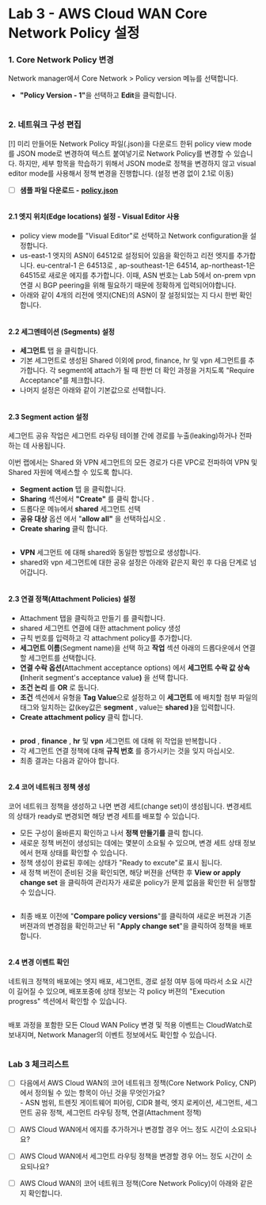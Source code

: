 # Lab 3 - AWS Cloud WAN Core Network Policy 설정

### 1. Core Network Policy 변경

Network manager에서 Core Network > Policy version 메뉴를 선택합니다.

* **"Policy Version - 1"**&#xC744; 선택하고 **Edit**을 클릭합니다.

<figure><img src="../.gitbook/assets/image (11).png" alt=""><figcaption></figcaption></figure>

### **2. 네트워크 구성 편집**

\[!] 미리 만들어둔 Network Policy 파일(.json)을 다운로드 한뒤 policy view mode를  JSON mode로 변경하여 텍스트 붙여넣기로 Network Policy를 변경할 수 있습니다. 하지만, 세부 항목을 학습하기 위해서 JSON mode로 정책을 변경하지 않고 visual editor mode를 사용해서 정책 변경을 진행합니다. (설정 변경 없이 2.1로 이동)

* [ ] **샘플 파일 다운로드 -** [**policy.json**](https://www.dropbox.com/scl/fi/v5ug4lslvvo6kif6jvhsd/policy.json?rlkey=2r69oq6z7x6bqle690wwqpnab\&st=dpqgncbe\&dl=0)

<figure><img src="../.gitbook/assets/image (12).png" alt=""><figcaption></figcaption></figure>

#### 2.1 엣지 위치(Edge locations) 설정  - Visual Editor 사용

* policy view mode를 "Visual Editor"로 선택하고 Network configuration을 설정합니다.
* us-east-1 엣지의  ASN이 64512로 설정되어 있음을 확인하고 리전 엣지를 추가합니다. eu-central-1 은 64513로 , ap-southeast-1은 64514, ap-northeast-1은 64515로 새로운 에지를 추가합니다. 이때, ASN 번호는 Lab 5에서 on-prem vpn 연결 시 BGP peering을 위해 필요하기 때문에 정확하게 입력되어야합니다.
* 아래와 같이 4개의 리전에 엣지(CNE)의 ASN이 잘 설정되었는 지 다시 한번 확인합니다.&#x20;

<figure><img src="../.gitbook/assets/image (40).png" alt=""><figcaption></figcaption></figure>

#### 2.2 세그멘테이션 (Segments) 설정

* **세그먼트** 탭 을 클릭합니다.
* 기본 세그먼트로 생성된 Shared 이외에 prod, finance, hr 및 vpn 세그먼트를 추가합니다. 각 segment에 attach가 될 때 한번 더 확인 과정을 거치도록 "Require Acceptance"를 체크합니다.&#x20;
* 나머지 설정은 아래와 같이 기본값으로 선택합니다.&#x20;

<figure><img src="../.gitbook/assets/image (51).png" alt=""><figcaption></figcaption></figure>

#### 2.3 Segment action 설정

세그먼트 공유 작업은 세그먼트 라우팅 테이블 간에 경로를 누출(leaking)하거나 전파하는 데 사용됩니다.&#x20;

이번 랩에서는 Shared 와 VPN 세그먼트의 모든 경로가 다른 VPC로 전파하여 VPN 및 Shared 자원에 액세스할 수 있도록 합니다.

* **Segment action** 탭 을 클릭합니다.
* **Sharing** 섹션에서  **"Create"** 를 클릭 합니다 .
* 드롭다운 메뉴에서 **shared** 세그먼트 선택
* **공유 대상** 옵션 에서 "**allow all"** 을 선택하십시오 .
* **Create sharing** 클릭 합니다.

<figure><img src="../.gitbook/assets/image (8).png" alt=""><figcaption></figcaption></figure>

* **VPN** 세그먼트 에 대해 shared와 동일한 방법으로 생성합니다.
* shared와 vpn 세그먼트에 대한 공유 설정은 아래와 같은지 확인 후 다음 단계로 넘어갑니다.

<figure><img src="../.gitbook/assets/image (6).png" alt=""><figcaption></figcaption></figure>

#### 2.3 연결 정책(Attachment Policies) 설정

* Attachment 탭을 클릭하고 만들기 를 클릭합니다.
* shared 세그먼트 연결에 대한 attachment policy 생성
* 규칙 번호를 입력하고 각 attachment policy를 추가합니다.
* **세그먼트 이름**(Segment name)을 선택 하고 **작업** 섹션 아래의 드롭다운에서 연결할 세그먼트를 선택합니다.
* **연결 수락 옵션(**&#x41;ttachment acceptance options) 에서 **세그먼트 수락 값 상속(**&#x49;nherit segment's acceptance valu&#x65;**)** 을 선택 합니다.
* **조건 논리** 를 **OR** 로 둡니다.
* **조건** 섹션에서 유형을 **Tag Value**으로 설정하고 이 **세그먼트** 에 배치할 첨부 파일의 태그와 일치하는 값(key값은 **segment** , value는 **shared )**&#xC744; 입력합니다.
* **Create attachment policy**  클릭 합니다.

<figure><img src="../.gitbook/assets/image (1).png" alt=""><figcaption></figcaption></figure>

* **prod** , **finance** , **hr** 및 **vpn** 세그먼트 에 대해 위 작업을 반복합니다 .
* 각 세그먼트 연결 정책에 대해 **규칙 번호** 를 증가시키는 것을 잊지 마십시오.
* 최종 결과는 다음과 같아야 합니다.

<figure><img src="../.gitbook/assets/image.png" alt=""><figcaption></figcaption></figure>

#### 2.4 코어 네트워크 정책 생성&#x20;

코어 네트워크 정책을 생성하고 나면 변경 세트(change set)이 생성됩니다. 변경세트의 상태가 ready로 변경되면 해당 변경 세트를 배포할 수 있습니다.&#x20;

* 모든 구성이 올바른지 확인하고 나서 **정책 만들기를** 클릭 합니다.
* 새로운 정책 버전이 생성되는 데에는 몇분이 소요될 수 있으며, 변경 세트 상태 정보에서 현재 상태를 확인할 수 있습니다.
* 정책 생성이 완료된 후에는 상태가 "Ready to excute"로 표시 됩니다.
* 새 정책 버전이 준비된 것을 확인되면, 해당 버젼을 선택한 후 **View or apply change set** 을 클릭하여 관리자가 새로운 policy가 문제 없음을 확인한 뒤 실행할 수 있습니다.

<figure><img src="../.gitbook/assets/image (3).png" alt=""><figcaption></figcaption></figure>

* 최종 배포 이전에 "**Compare policy versions**"를 클릭하여 새로운 버젼과 기존 버젼과의 변경점을 확인하고난 뒤 "**Apply change set**"을 클릭하여 정책을 배포합니다.&#x20;

<figure><img src="../.gitbook/assets/image (4).png" alt=""><figcaption></figcaption></figure>

#### 2.4 변경 이벤트 확인

네트워크 정책의 배포에는 엣지 배포, 세그먼트, 경로 설정 여부 등에 따라서 소요 시간이 길어질 수 있으며, 배포포중에 상태 정보는 각 policy 버젼의 "Execution progress" 섹션에서 확인할 수 있습니다.

<figure><img src="../.gitbook/assets/image (5).png" alt=""><figcaption></figcaption></figure>

배포 과정을 포함한 모든 Cloud WAN Policy 변경 및 적용 이벤트는 CloudWatch로 보내지며, Network Manager의 이벤트 정보에서도 확인할 수 있습니다.

<figure><img src="../.gitbook/assets/image (47).png" alt=""><figcaption></figcaption></figure>

### Lab 3 체크리스트

* [ ] 다음에서 AWS Cloud WAN의 코어 네트워크 정책(Core Network Policy, CNP)에서 정의될 수 있는 항목이 아닌 것을 무엇인가요? \
  \- ASN 범위, 트렌짓 게이트웨어 피어링, CIDR 블럭, 엣지 로케이션, 세그먼트, 세그먼트 공유 정책,  세그먼트 라우팅 정책, 연결(Attachment 정책)
* [ ] AWS Cloud WAN에서 에지를 추가하거나 변경할 경우 어느 정도 시간이 소요되나요?
* [ ] AWS Cloud WAN에서 세그먼트 라우팅 정책을 변경할 경우 어느 정도 시간이 소요되나요?
* [ ] AWS Cloud WAN의 코어 네트워크 정책(Core Network Policy)이 아래와 같은지 확인합니다.





